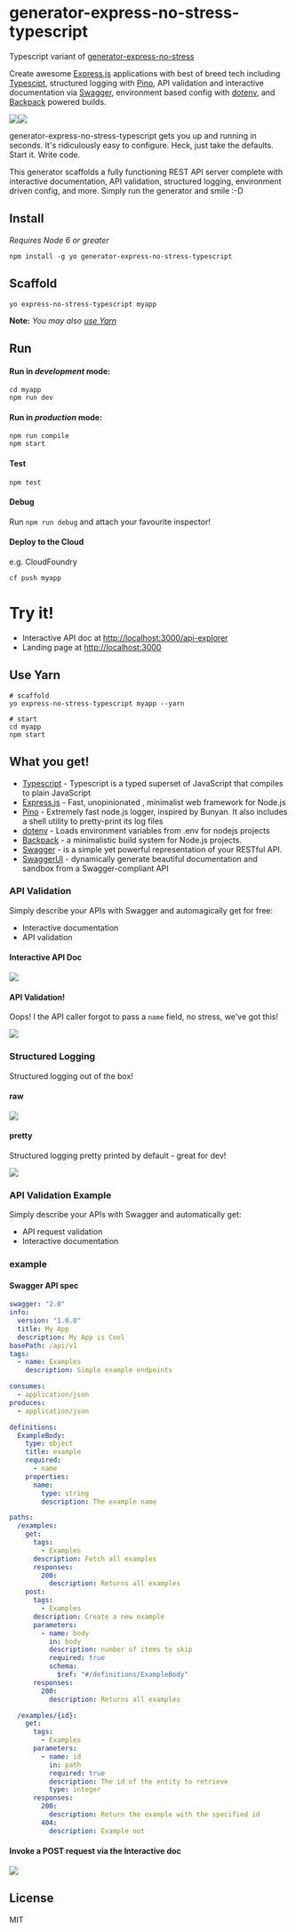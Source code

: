 # generator-express-no-stress-typescript

Typescript variant of [generator-express-no-stress](https://github.com/cdimascio/generator-express-no-stress)

Create awesome [Express.js](www.expressjs.com) applications with best of breed tech including [Typescipt](https://www.typescriptlang.org/), structured logging with [Pino](https://github.com/pinojs/pino), API validation and interactive documentation via [Swagger](http://swagger.io/), environment based config with [dotenv](https://github.com/motdotla/dotenv), and [Backpack](https://github.com/palmerhq/backpack) powered builds.

![](https://raw.githubusercontent.com/cdimascio/generator-express-no-stress-typescript/master/assets/typescript.png)![](https://github.com/cdimascio/generator-express-no-stress-typescript/raw/master/assets/swagger_node.jpeg)

generator-express-no-stress-typescript gets you up and running in seconds. It's ridiculously easy to configure. Heck, just take the defaults. Start it. Write code.

This generator scaffolds a fully functioning REST API server complete with interactive documentation, API validation, structured logging, environment driven config, and more. Simply run the generator and smile :-D

## Install

_Requires Node 6 or greater_

`npm install -g yo generator-express-no-stress-typescript`

## Scaffold

`yo express-no-stress-typescript myapp`

**Note:** _You may also [use Yarn](#use-yarn)_

## Run

#### Run in _development_ mode:

```
cd myapp
npm run dev
```

#### Run in _production_ mode:

```
npm run compile
npm start
```

#### Test

```
npm test
```

#### Debug

Run `npm run debug` and attach your favourite inspector!

#### Deploy to the Cloud

e.g. CloudFoundry

```
cf push myapp
```

# Try it!

* Interactive API doc at [http://localhost:3000/api-explorer](http://localhost:3000/api-explorer)
* Landing page at [http://localhost:3000](http://localhost:3000)

## Use Yarn

```
# scaffold
yo express-no-stress-typescript myapp --yarn

# start
cd myapp
npm start
```

## What you get!

* [Typescript](https://www.typescriptlang.org/) - Typescript is a typed superset of JavaScript that compiles to plain JavaScript
* [Express.js](www.expressjs.com) - Fast, unopinionated
  , minimalist web framework for Node.js
* [Pino](https://github.com/pinojs/pino) - Extremely fast node.js logger, inspired by Bunyan. It also includes a shell utility to pretty-print its log files
* [dotenv](https://github.com/motdotla/dotenv) - Loads environment variables from .env for nodejs projects
* [Backpack](https://github.com/palmerhq/backpack) - a minimalistic build system for Node.js projects.
* [Swagger](http://swagger.io/) - is a simple yet powerful representation of your RESTful API.
* [SwaggerUI](http://swagger.io/) - dynamically generate beautiful documentation and sandbox from a Swagger-compliant API

### API Validation

Simply describe your APIs with Swagger and automagically get for free:

* Interactive documentation
* API validation

#### Interactive API Doc

![](https://github.com/cdimascio/generator-express-no-stress-typescript/raw/master/assets/interactive-doc1.png)

#### API Validation!

Oops! I the API caller forgot to pass a `name` field, no stress, we've got this!

![](https://github.com/cdimascio/generator-express-no-stress-typescript/raw/master/assets/api-validation.png)

### Structured Logging

Structured logging out of the box!

#### raw

![](https://github.com/cdimascio/generator-express-no-stress-typescript/raw/master/assets/logging-raw.png)

#### pretty

Structured logging pretty printed by default - great for dev!

![](https://github.com/cdimascio/generator-express-no-stress-typescript/raw/master/assets/logging-pretty.png)

### API Validation Example

Simply describe your APIs with Swagger and automatically get:

* API request validation
* Interactive documentation

### example

#### Swagger API spec

```yaml
swagger: "2.0"
info:
  version: "1.0.0"
  title: My App
  description: My App is Cool
basePath: /api/v1
tags:
  - name: Examples
    description: Simple example endpoints

consumes:
  - application/json
produces:
  - application/json

definitions:
  ExampleBody:
    type: object
    title: example
    required:
      - name
    properties:
      name:
        type: string
        description: The example name

paths:
  /examples:
    get:
      tags:
        - Examples
      description: Fetch all examples
      responses:
        200:
          description: Returns all examples
    post:
      tags:
        - Examples
      description: Create a new example
      parameters:
        - name: body
          in: body
          description: number of items to skip
          required: true
          schema:
            $ref: "#/definitions/ExampleBody"
      responses:
        200:
          description: Returns all examples

  /examples/{id}:
    get:
      tags:
        - Examples
      parameters:
        - name: id
          in: path
          required: true
          description: The id of the entity to retrieve
          type: integer
      responses:
        200:
          description: Return the example with the specified id
        404:
          description: Example not
```

#### Invoke a POST request via the Interactive doc

![](https://github.com/cdimascio/generator-express-no-stress-typescript/raw/master/assets/interactive-doc.png)

## License

MIT
